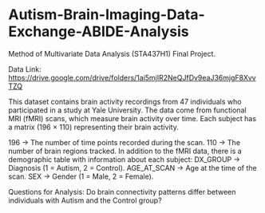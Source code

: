 # Autism-Brain-Imaging-Data-Exchange-ABIDE-Analysis
Method of Multivariate Data Analysis (STA437H1) Final Project.

Data Link: https://drive.google.com/drive/folders/1ai5mjIR2NeQJfDv9eaJ36mjgF8XvvTZQ

This dataset contains brain activity recordings from 47 individuals who participated in a study at Yale University. The data come from functional MRI (fMRI) scans, which measure brain activity over time. Each subject has a matrix (196 × 110) representing their brain activity.

196 → The number of time points recorded during the scan.
110 → The number of brain regions tracked. In addition to the fMRI data, there is a demographic table with information about each subject:
DX_GROUP → Diagnosis (1 = Autism, 2 = Control).
AGE_AT_SCAN → Age at the time of the scan.
SEX → Gender (1 = Male, 2 = Female).

Questions for Analysis: Do brain connectivity patterns differ between individuals with Autism and the Control group?
